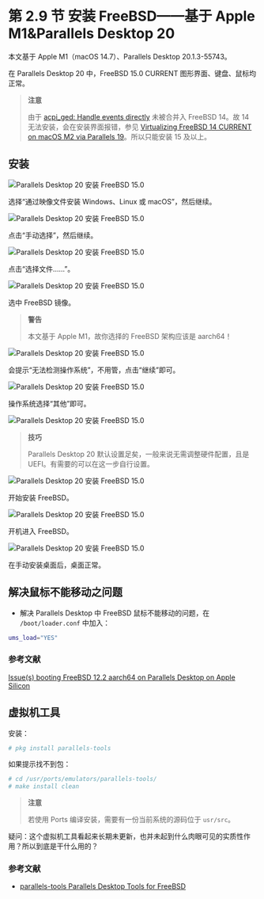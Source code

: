 # 第 2.9 节 安装 FreeBSD——基于 Apple M1&Parallels Desktop 20


本文基于 Apple M1（macOS 14.7）、Parallels Desktop 20.1.3-55743。

在 Parallels Desktop 20 中，FreeBSD 15.0 CURRENT 图形界面、键盘、鼠标均正常。

>**注意**
>
>由于 [acpi_ged: Handle events directly](https://reviews.freebsd.org/D42158) 未被合并入 FreeBSD 14。故 14 无法安装，会在安装界面报错，参见 [Virtualizing FreeBSD 14 CURRENT on macOS M2 via Parallels 19](https://forums.freebsd.org/threads/virtualizing-freebsd-14-current-on-macos-m2-via-parallels-19.93266/)。所以只能安装 15 及以上。

## 安装



![Parallels Desktop 20 安装 FreeBSD 15.0](../.gitbook/assets/pd1.png)

选择“通过映像文件安装 Windows、Linux 或 macOS”，然后继续。

![Parallels Desktop 20 安装 FreeBSD 15.0](../.gitbook/assets/pd2.png)

点击“手动选择”，然后继续。

![Parallels Desktop 20 安装 FreeBSD 15.0](../.gitbook/assets/pd3.png)

点击“选择文件……”。

![Parallels Desktop 20 安装 FreeBSD 15.0](../.gitbook/assets/pd4.png)

选中 FreeBSD 镜像。

>**警告**
>
>本文基于 Apple M1，故你选择的 FreeBSD 架构应该是 aarch64！

![Parallels Desktop 20 安装 FreeBSD 15.0](../.gitbook/assets/pd5.png)

会提示“无法检测操作系统”，不用管，点击“继续”即可。

![Parallels Desktop 20 安装 FreeBSD 15.0](../.gitbook/assets/pd6.png)

操作系统选择“其他”即可。

![Parallels Desktop 20 安装 FreeBSD 15.0](../.gitbook/assets/pd7.png)

>**技巧**
>
>Parallels Desktop 20 默认设置足矣，一般来说无需调整硬件配置，且是 UEFI。有需要的可以在这一步自行设置。

![Parallels Desktop 20 安装 FreeBSD 15.0](../.gitbook/assets/pd8.png)

开始安装 FreeBSD。

![Parallels Desktop 20 安装 FreeBSD 15.0](../.gitbook/assets/pd9.png)

开机进入 FreeBSD。

![Parallels Desktop 20 安装 FreeBSD 15.0](../.gitbook/assets/pd10.png)

在手动安装桌面后，桌面正常。

## 解决鼠标不能移动之问题

- 解决 Parallels Desktop 中 FreeBSD 鼠标不能移动的问题，在 `/boot/loader.conf` 中加入：


```sh
ums_load="YES"
```


### 参考文献

[Issue(s) booting FreeBSD 12.2 aarch64 on Parallels Desktop on Apple Silicon](https://forums.freebsd.org/threads/issue-s-booting-freebsd-12-2-aarch64-on-parallels-desktop-on-apple-silicon.78654/)

## 虚拟机工具

安装：

```sh
# pkg install parallels-tools
```

如果提示找不到包：

```sh
# cd /usr/ports/emulators/parallels-tools/ 
# make install clean
```

>**注意**
>
>若使用 Ports 编译安装，需要有一份当前系统的源码位于 `usr/src`。

疑问：这个虚拟机工具看起来长期未更新，也并未起到什么肉眼可见的实质性作用？所以到底是干什么用的？

### 参考文献

- [parallels-tools Parallels Desktop Tools for FreeBSD](https://www.freshports.org/emulators/parallels-tools/)
